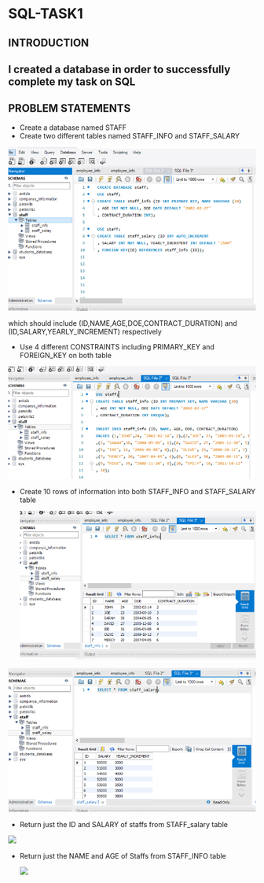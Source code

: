 # SQL-TASK1
## INTRODUCTION
## I created a database in order to successfully complete my task on SQL
## PROBLEM STATEMENTS
- Create a database named STAFF
- Create two different tables named STAFF_INFO and STAFF_SALARY

![](STAFFINFOANDSTAFFSALARYTABLE.PNG)

  which should include (ID,NAME,AGE,DOE,CONTRACT_DURATION) and (ID,SALARY,YEARLY_INCREMENT) respectively
- Use 4 different CONSTRAINTS including PRIMARY_KEY and FOREIGN_KEY on both table

![](STAFFINFOTABLENCODE.PNG)

- Create 10 rows of information into both STAFF_INFO and STAFF_SALARY table

  ![](STAFFINFO10ROWS.PNG)

![](STAFFSALARY10ROWS.PNG)

- Return just the ID and SALARY of staffs from STAFF_salary table

![]((IDANDSALARY).PNG)

- Return just the NAME and AGE of Staffs from STAFF_INFO table

  ![]((NAMEANDAGE).PNG)
